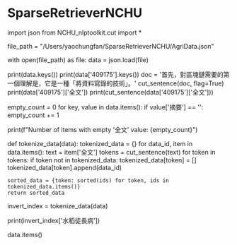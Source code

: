 # SparseRetrieverNCHU


import json
from NCHU_nlptoolkit.cut import *

file_path = "/Users/yaochungfan/SparseRetrieverNCHU/AgriData.json"

with open(file_path) as file:
    data = json.load(file)

print(data.keys())
print(data['409175'].keys())
doc = '首先，對區塊鏈需要的第一個理解是，它是一種「將資料寫錄的技術」。'
cut_sentence(doc, flag=True)
print(data['409175']['全文'])
print(cut_sentence(data['409175']['全文']))

empty_count = 0
for key, value in data.items():
    if value['摘要'] == '':
        empty_count += 1

print(f"Number of items with empty '全文' value: {empty_count}")


def tokenize_data(data):
    tokenized_data = {}
    for data_id, item in data.items():
        text = item['全文']
        tokens = cut_sentence(text)
        for token in tokens:
            if token not in tokenized_data:
                tokenized_data[token] = []
            tokenized_data[token].append(data_id)
    
    sorted_data = {token: sorted(ids) for token, ids in tokenized_data.items()}
    return sorted_data

invert_index = tokenize_data(data)

print(invert_index['水稻徒長病'])

data.items()

